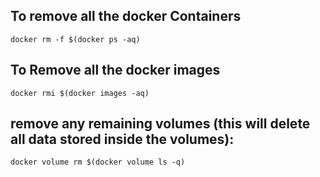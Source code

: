 ## To remove all the docker Containers

```
docker rm -f $(docker ps -aq)
```

## To Remove all the docker images

```
docker rmi $(docker images -aq)

```

## remove any remaining volumes (this will delete all data stored inside the volumes):

```
docker volume rm $(docker volume ls -q)

```